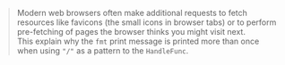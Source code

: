 > Modern web browsers often make additional requests to fetch resources like favicons (the small icons in browser tabs) or to perform pre-fetching of pages the browser thinks you might visit next.  
This explain why the `fmt` print message is printed more than once when using `"/"` as a pattern to the `HandleFunc`.